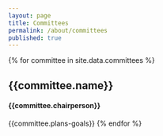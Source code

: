 ```yaml
---
layout: page
title: Committees
permalink: /about/committees
published: true
---
```


{% for committee in site.data.committees %}
## {{committee.name}}
#### {{committee.chairperson}}
{{committee.plans-goals}}
{% endfor %}
